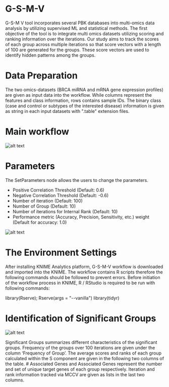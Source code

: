 # G-S-M-V

G-S-M V tool incorporates several PBK databases into multi-omics  data analysis by utilizing supervised ML and statistical methods. The first objective of the tool is to integrate multi omics datasets utilizing scoring and ranking information over  the iterations. Our study aims to track the scores of each group across multiple iterations so that score vectors with a length of 100 are generated for the groups. These score vectors are used to identify hidden patterns among the groups.

# Data Preparation

The two omics-datasets (BRCA miRNA and mRNA gene  expression profiles) are given as input data into the workflow. While columns represent the features and class information, rows contains sample IDs. The binary class (case and control or subtypes of the interested disease) information is given as string in each input datasets with ".table" extension files.

# Main workflow

![alt text](https://github.com/malikyousef/G-S-M-V/blob/main/Images/G-S-M-V_main_workflow.JPG?raw=true)

# Parameters

The SetParameters node allows the users to change the parameters.

* Positive Correlation Threshold (Default: 0.6)
* Negative Correlation Threshold (Default: -0.6)
* Number of iteration (Default: 100)
* Number of Group (Default: 10)
* Number of iterations for Internal Rank (Default: 10)
* Performance metric (Accuracy, Precision, Sensitivity, etc.) weight (Default for accuracy: 1.0)

![alt text](https://github.com/malikyousef/G-S-M-V/blob/main/Images/G-S-M-V_approach.JPG?raw=true)


# The Environment Settings 

After installing KNIME Analytics platform, G-S-M-V workflow is downloaded and imported into the KNIME. The workflow contains R scripts therefore the following commands should be followed to prevent errors. Before initiation of the workflow process in KNIME, R / RStudio is required to be run with following commands:

library(Rserve);
Rserve(args = "--vanilla")
library(tidyr)

# Identification of Significant Groups

![alt text](https://github.com/malikyousef/G-S-M-V/blob/main/Images/Significant_group_summary_statistics.JPG?raw=true)

Significant Groups summarizes different characteristics of the significant groups. Frequency of the groups over  100 iterations are given under the column ‘Frequency of  Group’. The average scores and ranks of each group calculated  within the S component are given in the following two columns  of the table. # Associated Genes and Associated Genes  represent the number and set of unique target genes of each  group respectively. Iteration and rank information tracked via  MCCV are given as lists in the last two columns. 



